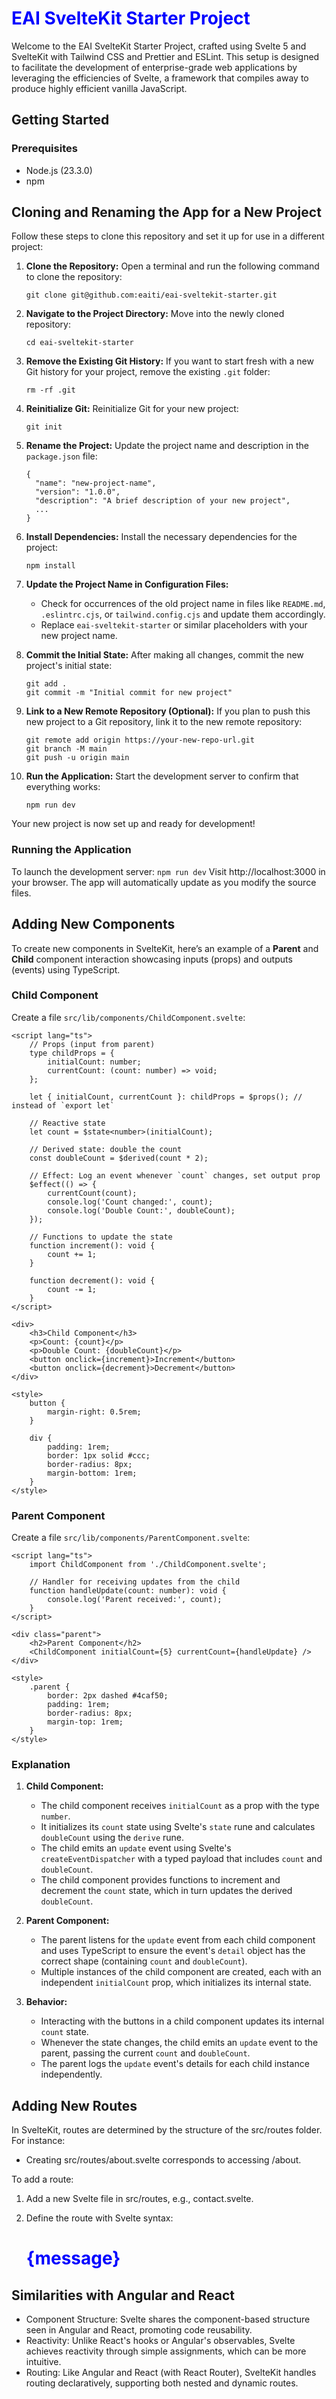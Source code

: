 # EAI SvelteKit Starter Project

Welcome to the EAI SvelteKit Starter Project, crafted using Svelte 5 and SvelteKit with Tailwind CSS and Prettier and ESLint. This setup is designed to facilitate the development of enterprise-grade web applications by leveraging the efficiencies of Svelte, a framework that compiles away to produce highly efficient vanilla JavaScript.

## Getting Started

### Prerequisites
- Node.js (23.3.0)
- npm

## Cloning and Renaming the App for a New Project

Follow these steps to clone this repository and set it up for use in a different project:

1. **Clone the Repository:**
   Open a terminal and run the following command to clone the repository:
   ```
   git clone git@github.com:eaiti/eai-sveltekit-starter.git
   ```

2. **Navigate to the Project Directory:**
   Move into the newly cloned repository:
   ```
   cd eai-sveltekit-starter
   ```

3. **Remove the Existing Git History:**
   If you want to start fresh with a new Git history for your project, remove the existing `.git` folder:
   ```
   rm -rf .git
   ```

4. **Reinitialize Git:**
   Reinitialize Git for your new project:
   ```
   git init
   ```

5. **Rename the Project:**
   Update the project name and description in the `package.json` file:
   ```
   {
     "name": "new-project-name",
     "version": "1.0.0",
     "description": "A brief description of your new project",
     ...
   }
   ```

6. **Install Dependencies:**
   Install the necessary dependencies for the project:
   ```
   npm install
   ```

7. **Update the Project Name in Configuration Files:**
   - Check for occurrences of the old project name in files like `README.md`, `.eslintrc.cjs`, or `tailwind.config.cjs` and update them accordingly.
   - Replace `eai-sveltekit-starter` or similar placeholders with your new project name.

8. **Commit the Initial State:**
   After making all changes, commit the new project's initial state:
   ```
   git add .
   git commit -m "Initial commit for new project"
   ```

9. **Link to a New Remote Repository (Optional):**
   If you plan to push this new project to a Git repository, link it to the new remote repository:
   ```
   git remote add origin https://your-new-repo-url.git
   git branch -M main
   git push -u origin main
   ```

10. **Run the Application:**
    Start the development server to confirm that everything works:
    ```
    npm run dev
    ```

Your new project is now set up and ready for development!



### Running the Application
To launch the development server:
``` npm run dev ```
Visit http://localhost:3000 in your browser. The app will automatically update as you modify the source files.

## Adding New Components

To create new components in SvelteKit, here’s an example of a **Parent** and **Child** component interaction showcasing inputs (props) and outputs (events) using TypeScript.

### Child Component

Create a file `src/lib/components/ChildComponent.svelte`:

```svelte
<script lang="ts">
	// Props (input from parent)
	type childProps = {
		initialCount: number;
		currentCount: (count: number) => void;
	};

	let { initialCount, currentCount }: childProps = $props(); // instead of `export let`

	// Reactive state
	let count = $state<number>(initialCount);

	// Derived state: double the count
	const doubleCount = $derived(count * 2);

	// Effect: Log an event whenever `count` changes, set output prop
	$effect(() => {
		currentCount(count);
		console.log('Count changed:', count);
		console.log('Double Count:', doubleCount);
	});

	// Functions to update the state
	function increment(): void {
		count += 1;
	}

	function decrement(): void {
		count -= 1;
	}
</script>

<div>
	<h3>Child Component</h3>
	<p>Count: {count}</p>
	<p>Double Count: {doubleCount}</p>
	<button onclick={increment}>Increment</button>
	<button onclick={decrement}>Decrement</button>
</div>

<style>
	button {
		margin-right: 0.5rem;
	}

	div {
		padding: 1rem;
		border: 1px solid #ccc;
		border-radius: 8px;
		margin-bottom: 1rem;
	}
</style>
```

### Parent Component

Create a file `src/lib/components/ParentComponent.svelte`:


```svelte
<script lang="ts">
	import ChildComponent from './ChildComponent.svelte';

	// Handler for receiving updates from the child
	function handleUpdate(count: number): void {
		console.log('Parent received:', count);
	}
</script>

<div class="parent">
	<h2>Parent Component</h2>
	<ChildComponent initialCount={5} currentCount={handleUpdate} />
</div>

<style>
	.parent {
		border: 2px dashed #4caf50;
		padding: 1rem;
		border-radius: 8px;
		margin-top: 1rem;
	}
</style>
```

### Explanation

1. **Child Component:**
   - The child component receives `initialCount` as a prop with the type `number`.
   - It initializes its `count` state using Svelte's `state` rune and calculates `doubleCount` using the `derive` rune.
   - The child emits an `update` event using Svelte's `createEventDispatcher` with a typed payload that includes `count` and `doubleCount`.
   - The child component provides functions to increment and decrement the `count` state, which in turn updates the derived `doubleCount`.

2. **Parent Component:**
   - The parent listens for the `update` event from each child component and uses TypeScript to ensure the event's `detail` object has the correct shape (containing `count` and `doubleCount`).
   - Multiple instances of the child component are created, each with an independent `initialCount` prop, which initializes its internal state.

3. **Behavior:**
   - Interacting with the buttons in a child component updates its internal `count` state.
   - Whenever the state changes, the child emits an `update` event to the parent, passing the current `count` and `doubleCount`.
   - The parent logs the `update` event's details for each child instance independently.



## Adding New Routes
In SvelteKit, routes are determined by the structure of the src/routes folder. For instance:
- Creating src/routes/about.svelte corresponds to accessing /about.

To add a route:
1. Add a new Svelte file in src/routes, e.g., contact.svelte.
2. Define the route with Svelte syntax:
   <script>
     let message = 'Contact us here!';
   </script>

   <style>
     h1 { color: blue; }
   </style>

   <h1>{message}</h1>

## Similarities with Angular and React
- Component Structure: Svelte shares the component-based structure seen in Angular and React, promoting code reusability.
- Reactivity: Unlike React's hooks or Angular's observables, Svelte achieves reactivity through simple assignments, which can be more intuitive.
- Routing: Like Angular and React (with React Router), SvelteKit handles routing declaratively, supporting both nested and dynamic routes.

